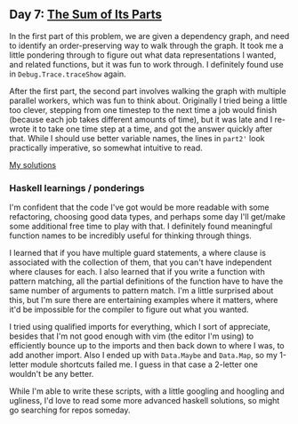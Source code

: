 ## Day 7: [The Sum of Its Parts](problem.md)

In the first part of this problem, we are given a dependency graph, and need to
identify an order-preserving way to walk through the graph. It took me a little
pondering through to figure out what data representations I wanted, and related
functions, but it was fun to work through. I definitely found use in
`Debug.Trace.traceShow` again.

After the first part, the second part involves walking the graph with multiple
parallel workers, which was fun to think about. Originally I tried being a little
too clever, stepping from one timestep to the next time a job would finish
(because each job takes different amounts of time), but it was late and I re-wrote
it to take one time step at a time, and got the answer quickly after that. While I
should use better variable names, the lines in `part2'` look practically imperative,
so somewhat intuitive to read.

[My solutions](day.hs)

### Haskell learnings / ponderings

I'm confident that the code I've got would be more readable with some refactoring,
choosing good data types, and perhaps some day I'll get/make some additional free time
to play with that. I definitely found meaningful function names to be incredibly
useful for thinking through things.

I learned that if you have multiple guard statements, a where clause is associated
with the collection of them, that you can't have independent where clauses for each.
I also learned that if you write a function with pattern matching, all the partial
definitions of the function have to have the same number of arguments to pattern
match. I'm a little surprised about this, but I'm sure there are entertaining examples
where it matters, where it'd be impossible for the compiler to figure out what you
wanted.

I tried using qualified imports for everything, which I sort of appreciate, besides
that I'm not good enough with vim (the editor I'm using) to efficiently bounce
up to the imports and then back down to where I was, to add another import. Also
I ended up with `Data.Maybe` and `Data.Map`, so my 1-letter module shortcuts
failed me. I guess in that case a 2-letter one wouldn't be any better.

While I'm able to write these scripts, with a little googling and hoogling and
ugliness, I'd love to read some more advanced haskell solutions, so might go
searching for repos someday.


